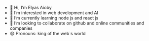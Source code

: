 - 👋 Hi, I’m Elyas Aioby
- 👀 I’m interested in web development and AI
- 🌱 I’m currently learning node js and react js
- 💞️ I’m looking to collaborate on github and online communities and companies
- 😄 Pronouns: king of the web`s world


<!---
ElyasAioby/ElyasAioby is a ✨ special ✨ repository because its `README.md` (this file) appears on your GitHub profile.
You can click the Preview link to take a look at your changes.
--->
